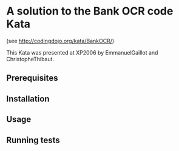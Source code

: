 # A solution to the Bank OCR code Kata

(see <http://codingdojo.org/kata/BankOCR/>)

This Kata was presented at XP2006 by EmmanuelGaillot and ChristopheThibaut.

## Prerequisites

## Installation

## Usage

## Running tests
